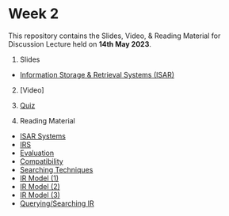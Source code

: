 # Week 2 

This repository contains the Slides, Video, & Reading Material for Discussion Lecture held on **14th May 2023**.

1. Slides

- [Information Storage & Retrieval Systems (ISAR)](https://manika-lamba.github.io/isar/#/title-slide)

2. [Video]

3. [Quiz](https://github.com/manika-lamba/SOL/blob/main/14_May_2023/quiz.pdf)

4. Reading Material
- [ISAR Systems](https://github.com/manika-lamba/SOL/blob/main/7_May_2023/reading-material/ISAR_Systems.pdf)
- [IRS](https://github.com/manika-lamba/SOL/blob/main/7_May_2023/reading-material/IRS.pdf)
- [Evaluation](https://github.com/manika-lamba/SOL/blob/main/14_May_2023/reading-material/Evaluation.pdf)
- [Compatibility](https://github.com/manika-lamba/SOL/blob/main/14_May_2023/reading-material/Compatibility_ISAR.pdf)
- [Searching Techniques](https://github.com/manika-lamba/SOL/blob/main/14_May_2023/reading-material/Searching.pdf)
- [IR Model (1)](https://github.com/manika-lamba/SOL/blob/main/14_May_2023/reading-material/Information%20Retrieval%20Models.pdf)
- [IR Model (2)](https://github.com/manika-lamba/SOL/blob/main/14_May_2023/reading-material/IR_Models.pdf)
- [IR Model (3)](https://github.com/manika-lamba/SOL/blob/main/14_May_2023/reading-material/IR_Models(2).pdf)
- [Querying/Searching IR](https://github.com/manika-lamba/SOL/blob/main/14_May_2023/reading-material/Querying-IR-Model.pdf)

